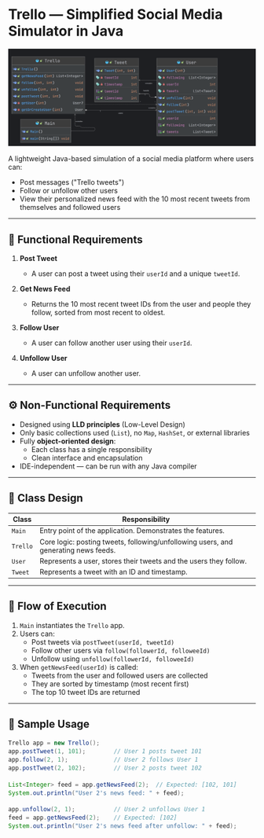 # Trello — Simplified Social Media Simulator in Java
![Project FLow](https://github.com/code-walker-23/genspark-training-tasks/blob/main/milestone1/project-flow.png)

A lightweight Java-based simulation of a social media platform where users can:

- Post messages ("Trello tweets")
- Follow or unfollow other users
- View their personalized news feed with the 10 most recent tweets from themselves and followed users

---

## 📌 Functional Requirements

1. **Post Tweet**
   - A user can post a tweet using their `userId` and a unique `tweetId`.

2. **Get News Feed**
   - Returns the 10 most recent tweet IDs from the user and people they follow, sorted from most recent to oldest.

3. **Follow User**
   - A user can follow another user using their `userId`.

4. **Unfollow User**
   - A user can unfollow another user.

---

## ⚙️ Non-Functional Requirements

- Designed using **LLD principles** (Low-Level Design)
- Only basic collections used (`List`), no `Map`, `HashSet`, or external libraries
- Fully **object-oriented design**:
  - Each class has a single responsibility
  - Clean interface and encapsulation
- IDE-independent — can be run with any Java compiler

---

## 🧱 Class Design

| Class    | Responsibility |
|----------|----------------|
| `Main`   | Entry point of the application. Demonstrates the features. |
| `Trello` | Core logic: posting tweets, following/unfollowing users, and generating news feeds. |
| `User`   | Represents a user, stores their tweets and the users they follow. |
| `Tweet`  | Represents a tweet with an ID and timestamp. |

---

## 🔁 Flow of Execution

1. `Main` instantiates the `Trello` app.
2. Users can:
   - Post tweets via `postTweet(userId, tweetId)`
   - Follow other users via `follow(followerId, followeeId)`
   - Unfollow using `unfollow(followerId, followeeId)`
3. When `getNewsFeed(userId)` is called:
   - Tweets from the user and followed users are collected
   - They are sorted by timestamp (most recent first)
   - The top 10 tweet IDs are returned

---

## 🧪 Sample Usage

```java
Trello app = new Trello();
app.postTweet(1, 101);        // User 1 posts tweet 101
app.follow(2, 1);             // User 2 follows User 1
app.postTweet(2, 102);        // User 2 posts tweet 102

List<Integer> feed = app.getNewsFeed(2);  // Expected: [102, 101]
System.out.println("User 2's news feed: " + feed);

app.unfollow(2, 1);           // User 2 unfollows User 1
feed = app.getNewsFeed(2);    // Expected: [102]
System.out.println("User 2's news feed after unfollow: " + feed);

```

